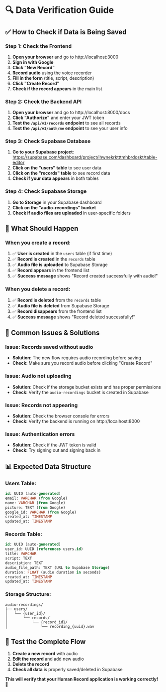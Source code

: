 # 🔍 **Data Verification Guide**

## ✅ **How to Check if Data is Being Saved**

### **Step 1: Check the Frontend**
1. **Open your browser** and go to http://localhost:3000
2. **Sign in with Google**
3. **Click "New Record"**
4. **Record audio** using the voice recorder
5. **Fill in the form** (title, script, description)
6. **Click "Create Record"**
7. **Check if the record appears** in the main list

### **Step 2: Check the Backend API**
1. **Open your browser** and go to http://localhost:8000/docs
2. **Click "Authorize"** and enter your JWT token
3. **Test the `/api/v1/records` endpoint** to see all records
4. **Test the `/api/v1/auth/me` endpoint** to see your user info

### **Step 3: Check Supabase Database**
1. **Go to your Supabase project**: https://supabase.com/dashboard/project/ihwnekrktttmhbrdoskt/table-editor
2. **Click on the "users" table** to see user data
3. **Click on the "records" table** to see record data
4. **Check if your data appears** in both tables

### **Step 4: Check Supabase Storage**
1. **Go to Storage** in your Supabase dashboard
2. **Click on the "audio-recordings" bucket**
3. **Check if audio files are uploaded** in user-specific folders

## 🔧 **What Should Happen**

### **When you create a record:**
1. ✅ **User is created** in the `users` table (if first time)
2. ✅ **Record is created** in the `records` table
3. ✅ **Audio file is uploaded** to Supabase Storage
4. ✅ **Record appears** in the frontend list
5. ✅ **Success message** shows "Record created successfully with audio!"

### **When you delete a record:**
1. ✅ **Record is deleted** from the `records` table
2. ✅ **Audio file is deleted** from Supabase Storage
3. ✅ **Record disappears** from the frontend list
4. ✅ **Success message** shows "Record deleted successfully!"

## 🚨 **Common Issues & Solutions**

### **Issue: Records saved without audio**
- **Solution**: The new flow requires audio recording before saving
- **Check**: Make sure you record audio before clicking "Create Record"

### **Issue: Audio not uploading**
- **Solution**: Check if the storage bucket exists and has proper permissions
- **Check**: Verify the `audio-recordings` bucket is created in Supabase

### **Issue: Records not appearing**
- **Solution**: Check the browser console for errors
- **Check**: Verify the backend is running on http://localhost:8000

### **Issue: Authentication errors**
- **Solution**: Check if the JWT token is valid
- **Check**: Try signing out and signing back in

## 📊 **Expected Data Structure**

### **Users Table:**
```sql
id: UUID (auto-generated)
email: VARCHAR (from Google)
name: VARCHAR (from Google)
picture: TEXT (from Google)
google_id: VARCHAR (from Google)
created_at: TIMESTAMP
updated_at: TIMESTAMP
```

### **Records Table:**
```sql
id: UUID (auto-generated)
user_id: UUID (references users.id)
title: VARCHAR
script: TEXT
description: TEXT
audio_file_path: TEXT (URL to Supabase Storage)
duration: FLOAT (audio duration in seconds)
created_at: TIMESTAMP
updated_at: TIMESTAMP
```

### **Storage Structure:**
```
audio-recordings/
├── users/
│   └── {user_id}/
│       └── records/
│           └── {record_id}/
│               └── recording_{uuid}.wav
```

## 🎯 **Test the Complete Flow**

1. **Create a new record** with audio
2. **Edit the record** and add new audio
3. **Delete the record**
4. **Check all data** is properly saved/deleted in Supabase

**This will verify that your Human Record application is working correctly!** 🚀

